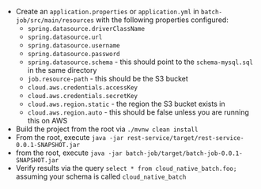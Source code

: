 * Create an `application.properties` or `application.yml` in `batch-job/src/main/resources` with the following properties configured:
    * `spring.datasource.driverClassName`
    * `spring.datasource.url`
    * `spring.datasource.username`
    * `spring.datasource.password`
    * `spring.datasource.schema` - this should point to the `schema-mysql.sql` in the same directory
    * `job.resource-path` - this should be the S3 bucket
    * `cloud.aws.credentials.accessKey`
    * `cloud.aws.credentials.secretKey`
    * `cloud.aws.region.static` - the region the S3 bucket exists in
    * `cloud.aws.region.auto` - this should be false unless you are running this on AWS
* Build the project from the root via `./mvnw clean install`
* From the root, execute `java -jar rest-service/target/rest-service-0.0.1-SNAPSHOT.jar`
* from the root, execute `java -jar batch-job/target/batch-job-0.0.1-SNAPSHOT.jar`
* Verify results via the query `select * from cloud_native_batch.foo;` assuming your schema is called `cloud_native_batch`
